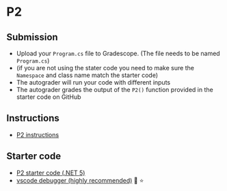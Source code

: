 # P2
## Submission
* Upload your `Program.cs` file to Gradescope. (The file needs to be named `Program.cs`)
* (if you are not using the stater code you need to make sure the `Namespace` and class name match the starter code)
* The autograder will run your code with different inputs 
* The autograder grades the output of the `P2()` function provided in the starter code on GitHub

## Instructions
* [P2 instructions](./P2%20instructions.pdf)

## Starter code
<!-- %20 is url encoding for spaces -->
* [P2 starter code (.NET 5)](./.NET%205.0/Program.cs)
* [vscode debugger (highly recommended)](../../gettingStarted/vscode_Debugger/P0) :lady_beetle: :star:
